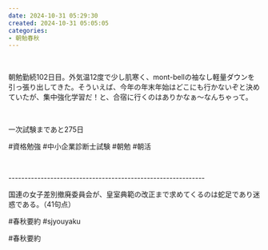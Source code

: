 ```yaml
---
date: 2024-10-31 05:29:30
created: 2024-10-31 05:05:05
categories:
- 朝勉春秋
---
```


<br>

朝勉勤続102日目。外気温12度で少し肌寒く、mont-bellの袖なし軽量ダウンを引っ張り出してきた。そういえば、今年の年末年始はどこにも行かないぞと決めていたが、集中強化学習だ！と、合宿に行くのはありかなぁ〜なんちゃって。

<br>

一次試験まであと275日

#資格勉強 #中小企業診断士試験 #朝勉 #朝活

<br>

\-------------------------------------------------------------

国連の女子差別撤廃委員会が、皇室典範の改正まで求めてくるのは蛇足であり迷惑である。（41句点）  

#春秋要約 #sjyouyaku

#春秋要約